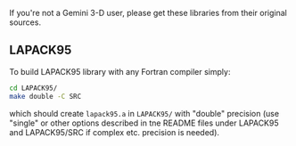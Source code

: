 If you're not a Gemini 3-D user, please get these libraries from their original sources.




## LAPACK95
To build LAPACK95 library with any Fortran compiler simply:
```sh
cd LAPACK95/
make double -C SRC 
```
which should create `lapack95.a` in `LAPACK95/`  with "double" precision (use "single" or other options described in tne README files under LAPACK95 and LAPACK95/SRC if complex etc. precision is needed).
